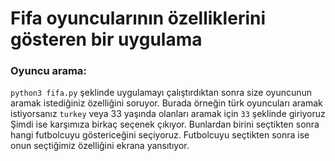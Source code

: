 # Fifa oyuncularının özelliklerini gösteren bir uygulama
### Oyuncu arama:
```python3 fifa.py``` şeklinde uygulamayı çalıştırdıktan sonra size oyuncunun aramak istediğiniz özelliğini soruyor. Burada örneğin türk oyuncuları aramak istiyorsanız ```turkey``` veya 33 yaşında olanları aramak için ```33``` şeklinde giriyoruz
Şimdi ise karşımıza birkaç seçenek çıkıyor. Bunlardan birini seçtikten sonra hangi futbolcuyu göstericeğini seçiyoruz. Futbolcuyu seçtikten sonra ise onun seçtiğimiz özelliğini ekrana yansıtıyor.
